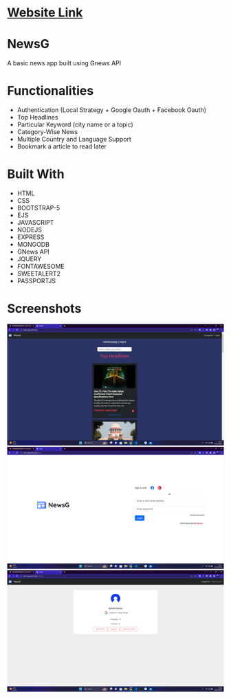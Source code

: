 # [Website Link](https://news-app.cyclic.app/)

# NewsG
A basic news app built using Gnews API


# Functionalities 
- Authentication (Local Strategy + Google Oauth + Facebook Oauth)
- Top Headlines
- Particular Keyword (city name or a topic)
- Category-Wise News
- Multiple Country and Language Support
- Bookmark a article to read later

# Built With

* HTML
* CSS
* BOOTSTRAP-5
* EJS
* JAVASCRIPT
* NODEJS
* EXPRESS
* MONGODB
* GNews API
* JQUERY
* FONTAWESOME
* SWEETALERT2
* PASSPORTJS




# Screenshots
![ScreenShot](/public/ss/home.png)
![ScreenShot](/public/ss/login.png)
![ScreenShot](/public/ss/profile.png)

